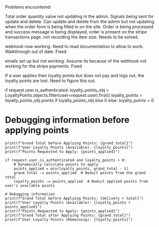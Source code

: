 Problems encountered

Total order quantity value not updating in the admin. Signals being sent for update and delete. Can update and delete from the admin but not updating when 
the order form is being filled in on the site. Order is being processed and success message is being displayed, order is present on the stripe transactions page. not recording the item size. Needs to be solved.

webhook now working. Need to read documentation to allow to work. Walkthrough out of date. Fixed

emails set up but not working. Assume its because of the webhook not working for the stripe payments. Fixed

If a user applies their loyalty points but does not pay and logs out, the loyalty points are lost. Need to figure this out.

if request.user.is_authenticated:
        loyalty_points_obj = LoyaltyPoints.objects.filter(user=request.user).first()
        loyalty_points = loyalty_points_obj.points if loyalty_points_obj else 0
    else:
        loyalty_points = 0


 # Debugging information before applying points
    print(f"Grand Total before Applying Points: {grand_total}")
    print(f"User Loyalty Points (Available): {loyalty_points}")
    print(f"Points Requested to Apply: {points_applied}")

    if request.user.is_authenticated and loyalty_points > 0:
        # Dynamically calculate points to apply
        points_applied = min(loyalty_points, grand_total - 1)  
        grand_total -= points_applied  # Deduct points from the grand total
        loyalty_points -= points_applied  # Deduct applied points from user's available points

    # Debugging information
    print(f"Grand Total before Applying Points: {delivery + total}")
    print(f"User Loyalty Points (Available): {loyalty_points + points_applied}")
    print(f"Points Requested to Apply: {points_applied}")
    print(f"Grand Total after Applying Points: {grand_total}")
    print(f"User Loyalty Points (Remaining): {loyalty_points}")